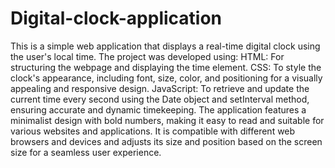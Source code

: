 # Digital-clock-application
This is a simple web application that displays a real-time digital clock using the user's local time. The project was developed using: 
HTML: For structuring the webpage and displaying the time element.
CSS: To style the clock's appearance, including font, size, color, and positioning for a visually appealing and responsive design.
JavaScript: To retrieve and update the current time every second using the Date object and setInterval method, ensuring accurate and dynamic timekeeping. 
The application features a minimalist design with bold numbers, making it easy to read and suitable for various websites and applications. It is compatible with different web browsers and devices and adjusts its size and position based on the screen size for a seamless user experience. 
